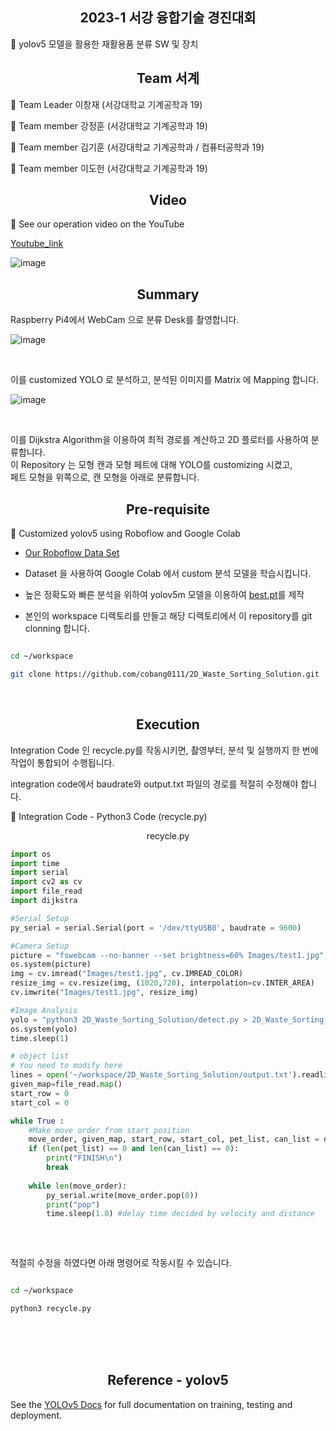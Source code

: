 ## <div align="center">2023-1 서강 융합기술 경진대회 </div>
🚀 yolov5 모델을 활용한 재활용품 분류 SW 및 장치

## <div align="center">Team 서계</div>
🌟 Team Leader 이창재 (서강대학교 기계공학과 19)

🌟 Team member 강정훈 (서강대학교 기계공학과 19)

🌟 Team member 김기훈 (서강대학교 기계공학과 / 컴퓨터공학과 19)

🌟 Team member 이도헌 (서강대학교 기계공학과 19)

## <div align="center">Video</div>

🚀 See our operation video on the YouTube

[Youtube_link](https://www.youtube.com/watch?v=P4Z1LM5an2k)

![image](https://github.com/cobang0111/2D_Waste_Sorting_Solution/assets/97373900/ff19f49e-b665-49a0-aad7-9d098a361ac1)


## <div align="center">Summary</div>

Raspberry Pi4에서 WebCam 으로 분류 Desk를 촬영합니다.

![image](https://github.com/cobang0111/2D_Waste_Sorting_Solution/assets/97373900/780a27f5-6a42-4bd6-93d0-95aec734a358)

<br>

이를 customized YOLO 로 분석하고, 분석된 이미지를 Matrix 에 Mapping 합니다.

![image](https://github.com/cobang0111/2D_Waste_Sorting_Solution/assets/97373900/67a236b9-3df1-4eb4-bbfe-f0d4f39e5ef7)


<br>

이를 Dijkstra Algorithm을 이용하여 최적 경로를 계산하고 2D 플로터를 사용하여 분류합니다.
<br>
이 Repository 는 모형 캔과 모형 페트에 대해 YOLO를 customizing 시켰고,
<br>
페트 모형을 위쪽으로, 캔 모형을 아래로 분류합니다. 
<br>

## <div align="center">Pre-requisite</div>


🚀 Customized yolov5 using Roboflow and Google Colab

- [Our Roboflow Data Set](https://app.roboflow.com/sgme/classify-pet-and-can/4)

- Dataset 을 사용하여 Google Colab 에서 custom 분석 모델을 학습시킵니다. 

- 높은 정확도와 빠른 분석을 위하여 yolov5m 모델을 이용하여 [best.pt](https://drive.google.com/file/d/1xFNFxLWNwAg3CrGFe8cWR2mcu1oUs7Ly/view?usp=sharing)를 제작

- 본인의 workspace 디렉토리를 만들고 해당 디렉토리에서 이 repository를 git clonning 합니다.

```bash

cd ~/workspace

git clone https://github.com/cobang0111/2D_Waste_Sorting_Solution.git

```

<br>

## <div align="center">Execution</div>


Integration Code 인 recycle.py를 작동시키면, 촬영부터, 분석 및 실행까지 한 번에 작업이 통합되어 수행됩니다.

integration code에서 baudrate와 output.txt 파일의 경로를 적절히 수정해야 합니다.

	
🚀 Integration Code - Python3 Code (recycle.py)

<p align = "center"> recycle.py </p>

```python
import os
import time
import serial
import cv2 as cv
import file_read
import dijkstra

#Serial Setup
py_serial = serial.Serial(port = '/dev/ttyUSB0', baudrate = 9600)

#Camera Setup
picture = "fswebcam --no-banner --set brightness=60% Images/test1.jpg"
os.system(picture)
img = cv.imread("Images/test1.jpg", cv.IMREAD_COLOR)
resize_img = cv.resize(img, (1020,720), interpolation=cv.INTER_AREA)
cv.imwrite("Images/test1.jpg", resize_img)

#Image Analysis
yolo = "python3 2D_Waste_Sorting_Solution/detect.py > 2D_Waste_Sorting_Solution/output.txt --weights 2D_Waste_Sorting_Solution/best.pt --img 640 --conf 0.4 --source Images/test1.jpg"
os.system(yolo)
time.sleep(1)

# object list
# You need to modify here
lines = open('~/workspace/2D_Waste_Sorting_Solution/output.txt').readlines()
given_map=file_read.map()
start_row = 0
start_col = 0

while True :
	#Make move order from start position
	move_order, given_map, start_row, start_col, pet_list, can_list = dijkstra.main(given_map, start_row, start_col)
	if (len(pet_list) == 0 and len(can_list) == 0):
		print("FINISH\n")
		break
	
	while len(move_order):
		py_serial.write(move_order.pop(0))
		print("pop")
		time.sleep(1.0) #delay time decided by velocity and distance		
	
```

<br>

적절히 수정을 하였다면 아래 명령어로 작동시킬 수 있습니다.

```bash

cd ~/workspace

python3 recycle.py

```

<br>
<br>
<br>

			  
## <div align="center">Reference - yolov5</div>

See the [YOLOv5 Docs](https://docs.ultralytics.com/yolov5) for full documentation on training, testing and deployment. 

